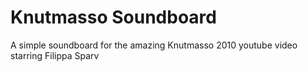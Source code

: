 Knutmasso Soundboard
====================

A simple soundboard for the amazing Knutmasso 2010 youtube video starring Filippa Sparv